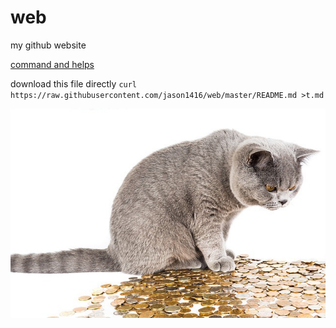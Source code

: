 # web
my github website

[command and helps](https://jason1416.github.io/command-and-helps/)

download this file directly
 `curl https://raw.githubusercontent.com/jason1416/web/master/README.md >t.md`

![cat and coin](/img/cat-coin.jpeg)
 
     
